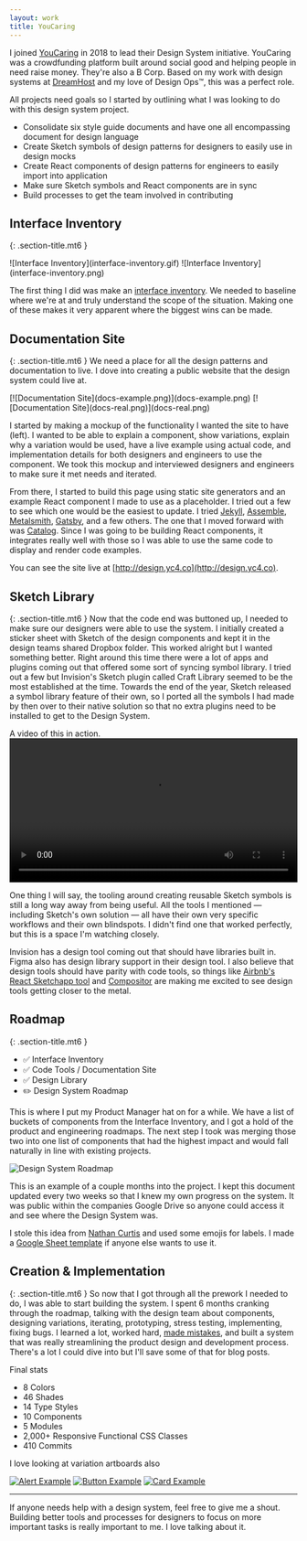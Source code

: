 ```yaml
---
layout: work
title: YouCaring
---
```


I joined [YouCaring](//youcaring.com) in 2018 to lead their Design System initiative. YouCaring was a crowdfunding platform built around social good and helping people in need raise money. They're also a B Corp. Based on my work with design systems at [DreamHost](/work/dreamhost/) and my love of Design Ops&trade;, this was a perfect role.

All projects need goals so I started by outlining what I was looking to do with this design system project.
- Consolidate six style guide documents and have one all encompassing document for design language
- Create Sketch symbols of design patterns for designers to easily use in design mocks
- Create React components of design patterns for engineers to easily import into application
- Make sure Sketch symbols and React components are in sync
- Build processes to get the team involved in contributing


## Interface Inventory
{: .section-title.mt6 }

<span class="flex-l">
	<span class="w-50">![Interface Inventory](interface-inventory.gif)</span>
	<span class="w-50">![Interface Inventory](interface-inventory.png)</span>
</span>

The first thing I did was make an [interface inventory](http://bradfrost.com/blog/post/interface-inventory/). We needed to baseline where we're at and truly understand the scope of the situation. Making one of these makes it very apparent where the biggest wins can be made.

## Documentation Site
{: .section-title.mt6 }
We need a place for all the design patterns and documentation to live. I dove into creating a public website that the design system could live at.

<span class="flex-l">
	<span class="w-50">[![Documentation Site](docs-example.png)](docs-example.png)</span>
	<span class="w-50">[![Documentation Site](docs-real.png)](docs-real.png)</span>
</span>

I started by making a mockup of the functionality I wanted the site to have (left). I wanted to be able to explain a component, show variations, explain why a variation would be used, have a live example using actual code, and implementation details for both designers and engineers to use the component. We took this mockup and interviewed designers and engineers to make sure it met needs and iterated.

From there, I started to build this page using static site generators and an example React component I made to use as a placeholder. I tried out a few to see which one would be the easiest to update. I tried [Jekyll](https://jekyllrb.com), [Assemble](http://assemble.io), [Metalsmith](http://www.metalsmith.io), [Gatsby](https://www.gatsbyjs.org), and a few others. The one that I moved forward with was [Catalog](https://www.catalog.style). Since I was going to be building React components, it integrates really well with those so I was able to use the same code to display and render code examples.

You can see the site live at [http://design.yc4.co](http://design.yc4.co).

## Sketch Library
{: .section-title.mt6 }
Now that the code end was buttoned up, I needed to make sure our designers were able to use the system. I initially created a sticker sheet with Sketch of the design components and kept it in the design teams shared Dropbox folder. This worked alright but I wanted something better. Right around this time there were a lot of apps and plugins coming out that offered some sort of syncing symbol library. I tried out a few but Invision's Sketch plugin called Craft Library seemed to be the most established at the time. Towards the end of the year, Sketch released a symbol library feature of their own, so I ported all the symbols I had made by then over to their native solution so that no extra plugins need to be installed to get to the Design System.

A video of this in action.
<video src="https://d3vv6lp55qjaqc.cloudfront.net/items/0N0n2Z2p2A3c452a2P0H/Screen%20Recording%202017-11-20%20at%2002.36%20PM.mov" controls style="display: block;height: auto;width: 100%;">Using Sketch Library</video>

One thing I will say, the tooling around creating reusable Sketch symbols is still a long way away from being useful. All the tools I mentioned &mdash; including Sketch's own solution &mdash; all have their own very specific workflows and their own blindspots. I didn't find one that worked perfectly, but this is a space I'm watching closely.

Invision has a design tool coming out that should have libraries built in. Figma also has design library support in their design tool. I also believe that design tools should have parity with code tools, so things like [Airbnb's React Sketchapp tool](http://airbnb.io/react-sketchapp/) and [Compositor](https://compositor.io) are making me excited to see design tools getting closer to the metal.

## Roadmap
{: .section-title.mt6 }
- ✅ Interface Inventory
- ✅ Code Tools / Documentation Site
- ✅ Design Library
- ✏️ Design System Roadmap

This is where I put my Product Manager hat on for a while. We have a list of buckets of components from the Interface Inventory, and I got a hold of the product and engineering roadmaps. The next step I took was merging those two into one list of components that had the highest impact and would fall naturally in line with existing projects.

![Design System Roadmap](roadmap.png)

This is an example of a couple months into the project. I kept this document updated every two weeks so that I knew my own progress on the system. It was public within the companies Google Drive so anyone could access it and see where the Design System was.

I stole this idea from [Nathan Curtis](https://medium.com/eightshapes-llc/system-features-step-by-step-e69c90982630) and used some emojis for labels. I made a [Google Sheet template](https://docs.google.com/spreadsheets/d/1wmQMPU1c49SkJDvKM7e8dtTVFeeHWLx3M0rumTZB6f4/edit?usp=sharing) if anyone else wants to use it.

## Creation & Implementation
{: .section-title.mt6 }
So now that I got through all the prework I needed to do, I was able to start building the system. I spent 6 months cranking through the roadmap, talking with the design team about components, designing variations, iterating, prototyping, stress testing, implementing, fixing bugs. I learned a lot, worked hard, [made mistakes](/2018/03/26/horizontal-vertical-thinking/), and built a system that was really streamlining the product design and development process. There's a lot I could dive into but I'll save some of that for blog posts.

Final stats
- 8 Colors
- 46 Shades
- 14 Type Styles
- 10 Components
- 5 Modules
- 2,000+ Responsive Functional CSS Classes
- 410 Commits

I love looking at variation artboards also

[![Alert Example](example-alerts.png)](example-alerts.png)
[![Button Example](example-buttons.png)](example-buttons.png)
[![Card Example](example-cards.png)](example-cards.png)

---

If anyone needs help with a design system, feel free to give me a shout. Building better tools and processes for designers to focus on more important tasks is really important to me. I love talking about it.
